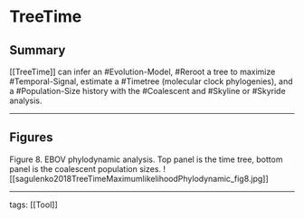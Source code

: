# TreeTime

## Summary

[[TreeTime]] can infer an #Evolution-Model, #Reroot a tree to maximize #Temporal-Signal, estimate a #Timetree (molecular clock phylogenies), and a #Population-Size history with the #Coalescent and #Skyline or #Skyride analysis.

---

## Figures

Figure 8. EBOV phylodynamic analysis. Top panel is the time tree, bottom panel is the coalescent population sizes.
![[sagulenko2018TreeTimeMaximumlikelihoodPhylodynamic_fig8.jpg]]

---

tags: [[Tool]]